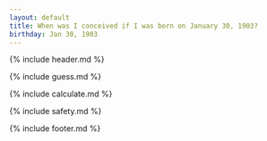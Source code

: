 ```yaml
---
layout: default
title: When was I conceived if I was born on January 30, 1903?
birthday: Jan 30, 1903
---
```


{% include header.md %}

{% include guess.md %}

{% include calculate.md %}

{% include safety.md %}

{% include footer.md %}



